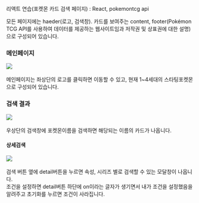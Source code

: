 리액트 연습(포켓몬 카드 검색 페이지) : React, pokemontcg api

모든 페이지에는 haeder(로고, 검색창). 카드를 보여주는 content, footer(Pokémon TCG API를 사용하여 데이터를 제공하는 웹사이트임과 저작권 및 상표권에 대한 설명) 으로 구성되어 있습니다.

<h3>메인페이지</h3>
<img src = "https://github.com/user-attachments/assets/9b8e58d6-4188-4124-9813-c089e47bfbce"></img><br><br>
메인페이지는 좌상단의 로고를 클릭하면 이동할 수 있고, 현재 1~4세대의 스타팅포켓몬으로 구성되어 있습니다.


<h3>검색 결과</h3>
<img src = "https://github.com/user-attachments/assets/ae054dfd-2196-4f5a-a581-d525d2b61e23"></img><br><br>
우상단의 검색창에 포켓몬이름을 검색하면 해당되는 이름의 카드가 나옵니다.

<h4>상세검색</h4>
<img src = "https://github.com/user-attachments/assets/5c41c687-7f78-42c5-919c-1177b20b7183"></img><br><br>
검색 버튼 옆에 detail버튼을 누르면 속성, 시리즈 별로 검색할 수 있는 모달창이 나옵니다.<br>
조건을 설정하면 detail버튼 하단에 on이라는 글자가 생기면서 내가 조건을 설정했음을 알려주고 초기화를 누르면 조건이 사라집니다.
